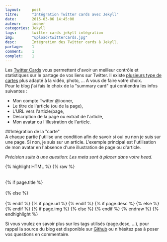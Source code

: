 ```yaml
---
layout: 	post
titre:  	"Intégration Twitter cards avec Jekyll"
date:   	2015-03-06 14:45:00
auteur: 	iooner
categories: Jekyll
tags:		twitter cards jekyll intégration		
img: 		"upload/twittercards.jpg"
desc:		Intégration des Twitter cards à Jekyll.
partage:	1
comment:	1
complet:	1
---
```


Les [Twitter Cards][cards] vous permettent d'avoir un meilleur contrôle et statistiques sur le partage de vos liens sur Twitter. Il existe [plusieurs type de cartes][types] plus adapté à la vidéo, photo, ... A vous de faire votre choix.  
Pour le blog j'ai fais le choix de la "summary card" qui contiendra les infos suivantes :  

* Mon compte Twitter @iooner,
* Le titre de l'article (ou de la page),
* L'URL vers l'article/page,
* Description de la page ou extrait de l'article,
* Mon avatar ou l'illustration de l'article.

##Intégration de la "carte"  
A chaque partie j'utilise une condition afin de savoir si oui ou non je suis sur une page. Si non, je suis sur un article. L'exemple principal est l'utilisation de mon avatar en l'absence d'une illustration de page ou d'article.

*Précision suite à une question: Les meta sont à placer dans votre head.*

{% highlight HTML %}
{% raw %}
<meta name="twitter:card" content="summary">  
<meta name="twitter:site" content="@iooner">  
<meta name="twitter:creator" content="@iooner">  
{% if page.title %}  
<meta name="twitter:title" content="{{ page.title }}">  
{% else %}  
<meta name="twitter:title" content="{{ site.title }}">  
{% endif %}
{% if page.url %}
<meta name="twitter:url" content="{{ site.url }}{{ page.url }}">
{% endif %}
{% if page.desc %}
<meta name="twitter:description" content="{{ page.desc }}">
{% else %}
<meta name="twitter:description" content="Description générique.">
{% endif %}
{% if page.img %}
<meta name="twitter:image:src" content="{{ site.url }}/img/{{ page.img }}">
{% else %}
<meta name="twitter:image:src" content="{{ site.url }}/img/imagepardefaut.png">
{% endif %}
{% endraw %}
{% endhighlight %}  

Si vous voulez en savoir plus sur les tags utilisés (page.desc, ...), pour rappel la source du blog est disponible sur [Github][git] ou n'hésitez pas à poser vos questions en commentaire.


[cards]:	https://dev.twitter.com/cards/overview
[types]:	https://dev.twitter.com/cards/types
[git]:		https://github.com/iooner/iooner.me